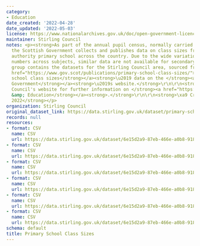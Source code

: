 ```yaml
---
category:
- Education
date_created: '2022-04-28'
date_updated: '2022-05-03'
license: https://www.nationalarchives.gov.uk/doc/open-government-licence/version/3/
maintainer: Stirling Council
notes: <p><strong>As part of the annual pupil census, normally carried out in September,
  the Scottish Government collects and publishes data on class sizes from every local
  authority primary school across the country. Due to the wide variation in pupil
  numbers across subjects, similar data are not available for secondary schools.</strong>\r\n\r\n<strong>This
  group contains the datasets for the Stirling Council area, sourced from the </strong><a
  href="https://www.gov.scot/publications/primary-school-class-sizes/"><strong>primary
  school class sizes</strong></a><strong>\u2019 data on the </strong><a href="https://www.gov.scot/"><strong>Scottish
  Government</strong></a><strong>\u2019s website.</strong>\r\n\r\n<strong>Visit Stirling
  Council's website for further information on </strong><a href="https://stirling.gov.uk/learning-education/"><strong>Learning
  &amp; Education</strong></a><strong>.</strong>\r\n\r\n<strong>\xa9 Crown Copyright
  2022</strong></p>
organization: Stirling Council
original_dataset_link: https://data.stirling.gov.uk/dataset/primary-school-class-sizes
records: null
resources:
- format: CSV
  name: CSV
  url: https://data.stirling.gov.uk/dataset/6e15d2a9-87eb-466e-a0b8-9182cb70f215/resource/67e3927a-36ee-4172-87f7-c9a2c5ba18d0/download/20220428-stirling-council-primary-school-class-sizes-september-2016.csv
- format: CSV
  name: CSV
  url: https://data.stirling.gov.uk/dataset/6e15d2a9-87eb-466e-a0b8-9182cb70f215/resource/18243706-e93e-4b6e-990e-7062e4640553/download/20220428-stirling-council-primary-school-class-sizes-september-2017.csv
- format: CSV
  name: CSV
  url: https://data.stirling.gov.uk/dataset/6e15d2a9-87eb-466e-a0b8-9182cb70f215/resource/a95511ce-44c6-4cdd-b818-d2a6fdde437c/download/20220428-stirling-council-primary-school-class-sizes-september-2018.csv
- format: CSV
  name: CSV
  url: https://data.stirling.gov.uk/dataset/6e15d2a9-87eb-466e-a0b8-9182cb70f215/resource/67f14a73-55fe-4c8c-9d93-4e2715670e55/download/20220428-stirling-council-primary-school-class-sizes-september-2019.csv
- format: CSV
  name: CSV
  url: https://data.stirling.gov.uk/dataset/6e15d2a9-87eb-466e-a0b8-9182cb70f215/resource/2fae95f4-542d-4904-b974-fad160ee77e1/download/20220428-stirling-council-primary-school-class-sizes-september-2020.csv
- format: CSV
  name: CSV
  url: https://data.stirling.gov.uk/dataset/6e15d2a9-87eb-466e-a0b8-9182cb70f215/resource/4dc8e478-a1c6-4171-b4e3-53f57aac9315/download/20220428-stirling-council-primary-school-class-sizes-september-2021.csv
schema: default
title: Primary School Class Sizes
---
```

